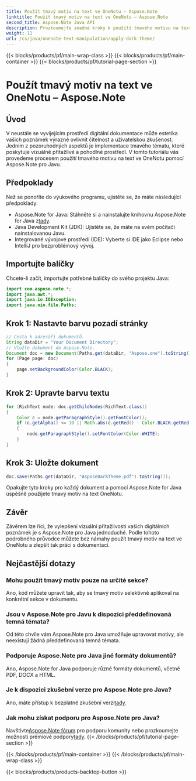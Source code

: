 ```yaml
---
title: Použít tmavý motiv na text ve OneNotu – Aspose.Note
linktitle: Použít tmavý motiv na text ve OneNotu – Aspose.Note
second_title: Aspose.Note Java API
description: Prozkoumejte snadné kroky k použití tmavého motivu na text OneNotu pomocí Aspose.Note pro Java. Zvyšte úroveň své digitální dokumentace bez námahy.
weight: 11
url: /cs/java/onenote-text-manipulation/apply-dark-theme/
---
```


{{< blocks/products/pf/main-wrap-class >}}
{{< blocks/products/pf/main-container >}}
{{< blocks/products/pf/tutorial-page-section >}}

# Použít tmavý motiv na text ve OneNotu – Aspose.Note

## Úvod
V neustále se vyvíjejícím prostředí digitální dokumentace může estetika vašich poznámek výrazně ovlivnit čitelnost a uživatelskou zkušenost. Jedním z pozoruhodných aspektů je implementace tmavého tématu, které poskytuje vizuálně přitažlivé a pohodlné prostředí. V tomto tutoriálu vás provedeme procesem použití tmavého motivu na text ve OneNotu pomocí Aspose.Note pro Javu.
## Předpoklady
Než se ponoříte do výukového programu, ujistěte se, že máte následující předpoklady:
-  Aspose.Note for Java: Stáhněte si a nainstalujte knihovnu Aspose.Note for Java z[tady](https://releases.aspose.com/note/java/).
- Java Development Kit (JDK): Ujistěte se, že máte na svém počítači nainstalovanou Javu.
- Integrované vývojové prostředí (IDE): Vyberte si IDE jako Eclipse nebo IntelliJ pro bezproblémový vývoj.
## Importujte balíčky
Chcete-li začít, importujte potřebné balíčky do svého projektu Java:
```java
import com.aspose.note.*;
import java.awt.*;
import java.io.IOException;
import java.nio.file.Paths;
```
## Krok 1: Nastavte barvu pozadí stránky
```java
// Cesta k adresáři dokumentů.
String dataDir = "Your Document Directory";
// Vložte dokument do Aspose.Note.
Document doc = new Document(Paths.get(dataDir, "Aspose.one").toString());
for (Page page: doc)
{
    page.setBackgroundColor(Color.BLACK);
}
```
## Krok 2: Upravte barvu textu
```java
for (RichText node: doc.getChildNodes(RichText.class))
{
    Color c = node.getParagraphStyle().getFontColor();
    if (c.getAlpha() <= 10 || Math.abs(c.getRed() - Color.BLACK.getRed()) + Math.abs(c.getGreen() - Color.BLACK.getGreen()) + Math.abs(c.getBlue() - Color.BLACK.getBlue()) <= 30)
    {
        node.getParagraphStyle().setFontColor(Color.WHITE);
    }
}
```
## Krok 3: Uložte dokument
```java
doc.save(Paths.get(dataDir, "AsposeDarkTheme.pdf").toString());
```
Opakujte tyto kroky pro každý dokument a pomocí Aspose.Note for Java úspěšně použijete tmavý motiv na text OneNotu.
## Závěr
Závěrem lze říci, že vylepšení vizuální přitažlivosti vašich digitálních poznámek je s Aspose.Note pro Java jednoduché. Podle tohoto podrobného průvodce můžete bez námahy použít tmavý motiv na text ve OneNotu a zlepšit tak práci s dokumentací.
## Nejčastější dotazy
### Mohu použít tmavý motiv pouze na určité sekce?
Ano, kód můžete upravit tak, aby se tmavý motiv selektivně aplikoval na konkrétní sekce v dokumentu.
### Jsou v Aspose.Note pro Javu k dispozici předdefinovaná temná témata?
Od této chvíle vám Aspose.Note pro Java umožňuje upravovat motivy, ale neexistují žádná předdefinovaná temná témata.
### Podporuje Aspose.Note pro Java jiné formáty dokumentů?
Ano, Aspose.Note for Java podporuje různé formáty dokumentů, včetně PDF, DOCX a HTML.
### Je k dispozici zkušební verze pro Aspose.Note pro Java?
 Ano, máte přístup k bezplatné zkušební verzi[tady](https://releases.aspose.com/).
### Jak mohu získat podporu pro Aspose.Note pro Java?
 Navštivte[Aspose.Note fórum](https://forum.aspose.com/c/note/28) pro podporu komunity nebo prozkoumejte možnosti prémiové podpory[tady](https://purchase.aspose.com/temporary-license/).
{{< /blocks/products/pf/tutorial-page-section >}}

{{< /blocks/products/pf/main-container >}}
{{< /blocks/products/pf/main-wrap-class >}}

{{< blocks/products/products-backtop-button >}}
